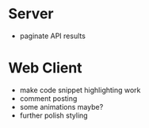 Server
======
* paginate API results

Web Client
==========
* make code snippet highlighting work
* comment posting
* some animations maybe?
* further polish styling

